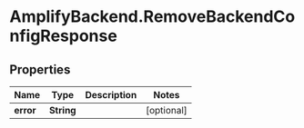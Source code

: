 # AmplifyBackend.RemoveBackendConfigResponse

## Properties

Name | Type | Description | Notes
------------ | ------------- | ------------- | -------------
**error** | **String** |  | [optional] 


